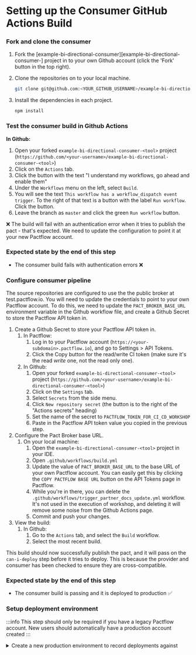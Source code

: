 # Setting up the Consumer GitHub Actions Build


### Fork and clone the consumer

1. Fork the [example-bi-directional-consumer][example-bi-directional-consumer-<tool>] project in to your own Github account (click the 'Fork' button in the top right).
2. Clone the repositories on to your local machine.

    ```bash
    git clone git@github.com:<YOUR_GITHUB_USERNAME>/example-bi-directional-consumer-<tool>.git
    ```

3. Install the dependencies in each project.

    ```bash
    npm install
    ```

[example-bi-directional-consumer]: https://github.com/pactflow/example-bi-directional-consumer-<tool>

### Test the consumer build in Github Actions

**In Github:**

1. Open your forked `example-bi-directional-consumer-<tool>` project (`https://github.com/<your-username>/example-bi-directional-consumer-<tool>`)
1. Click on the `Actions` tab.
1. Click the button with the text "I understand my workflows, go ahead and enable them"
1. Under the `Workflows` menu on the left, select `Build`.
1. You will see the text `This workflow has a workflow_dispatch event trigger`. To the right of that text is a button with the label `Run workflow`. Click the button.
1. Leave the branch as `master` and click the green `Run workflow` button.

❌ The build will fail with an authentication error when it tries to publish the pact - that's expected. We need to update the configuration to point it at your new Pactflow account.

### Expected state by the end of this step

* The consumer build fails with authentication errors ❌

### Configure consumer pipeline

The source repositories are configured to use the the public broker at test.pactflow.io. You will need to update the credentials to point to your own Pactflow account. To do this, we need to update the `PACT_BROKER_BASE_URL` environment variable in the Github workflow file, and create a Github Secret to store the Pactflow API token in.

1. Create a Github Secret to store your Pactflow API token in.
   1. In Pactflow:
      1. Log in to your Pactflow account (`https://<your-subdomain>.pactflow.io`), and go to Settings > API Tokens.
      1. Click the Copy button for the read/write CI token (make sure it's the read _write_ one, not the read only one).
   1. In Github:
      1. Open your forked `example-bi-directional-consumer-<tool>` project (`https://github.com/<your-username>/example-bi-directional-consumer-<tool>`)
      1. Click on the `Settings` tab.
      1. Select `Secrets` from the side menu.
      1. Click `New repository secret` (the button is to the right of the "Actions secrets" heading)
      1. Set the name of the secret to `PACTFLOW_TOKEN_FOR_CI_CD_WORKSHOP`
      1. Paste in the Pactflow API token value you copied in the previous step.
1. Configure the Pact Broker base URL.
   1. On your local machine:
      1. Open the `example-bi-directional-consumer-<tool>` project in your IDE.
      1. Open `.github/workflows/build.yml`
      1. Update the value of `PACT_BROKER_BASE_URL` to the base URL of your own Pactflow account. You can easily get this by clicking the `COPY PACTFLOW BASE URL` button on the API Tokens page in Pactflow.
      1. While you're in there, you can delete the `.github/workflows/trigger_partner_docs_update.yml` workflow. It's not used in the execution of workshop, and deleting it will remove some noise from the Github Actions page.
      1. Commit and push your changes.
1. View the build:
   1. In Github:
      1. Go to the `Actions` tab, and select the `Build` workflow.
      1. Select the most recent build.

This build should now successfully publish the pact, and it will pass on the `can-i-deploy` step before it tries to deploy. This is because the provider and consumer has been checked to ensure they are cross-compatible.


### Expected state by the end of this step

- The consumer build is passing and it is deployed to production ✅





### Setup deployment environment

:::info
This step should only be required if you have a legacy Pactflow account. New users should automatically have a production account created
:::

<details>
  <summary>Create a new production environment to record deployments against</summary>

  1. Log in to your Pactflow account (`https://<your-subdomain>.pactflow.io`), and go to Settings > Environments.
  2. Click Add Environment
  3. Enter `production` for the name and display name
  4. Check the "this is a production environment" checkbox
  5. Select the default team
  6. Click "Create"
     
</details>
